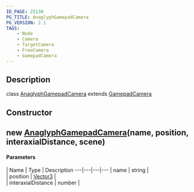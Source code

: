 ```yaml
---
ID_PAGE: 25130
PG_TITLE: AnaglyphGamepadCamera
PG_VERSION: 2.1
TAGS:
    - Node
    - Camera
    - TargetCamera
    - FreeCamera
    - GamepadCamera
---
```

## Description

class [AnaglyphGamepadCamera](/classes/2.3/AnaglyphGamepadCamera) extends [GamepadCamera](/classes/2.3/GamepadCamera)



## Constructor

## new [AnaglyphGamepadCamera](/classes/2.3/AnaglyphGamepadCamera)(name, position, interaxialDistance, scene)



#### Parameters
 | Name | Type | Description
---|---|---|---
 | name | string |   
 | position | [Vector3](/classes/2.3/Vector3) |   
 | interaxialDistance | number |   
